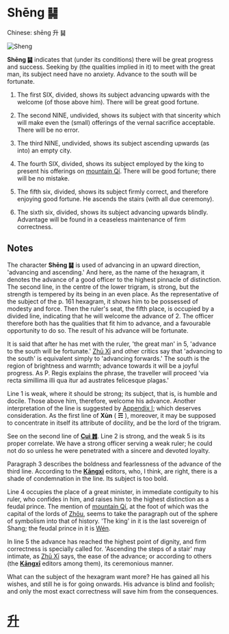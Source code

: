 # Shēng ䷭

Chinese: shēng 升 ䷭

![Sheng](https://88o.io/wp-content/uploads/2018/09/46-e58d87sheng.jpg)

**Shēng ䷭** indicates that (under its conditions) there will be great progress and success. Seeking by (the qualities implied in it) to meet with the great man, its subject need have no anxiety. Advance to the south will be fortunate.

1. The first SIX, divided, shows its subject advancing upwards with the welcome (of those above him). There will be great good fortune.

2. The second NINE, undivided, shows its subject with that sincerity which will make even the (small) offerings of the vernal sacrifice acceptable. There will be no error.

3. The third NINE, undivided, shows its subject ascending upwards (as into) an empty city.

4. The fourth SIX, divided, shows its subject employed by the king to present his offerings on [mountain Qí](https://en.wikipedia.org/wiki/Qishan_County). There will be good fortune; there will be no mistake.

5. The fifth six, divided, shows its subject firmly correct, and therefore enjoying good fortune. He ascends the stairs (with all due ceremony).

6. The sixth six, divided, shows its subject advancing upwards blindly. Advantage will be found in a ceaseless maintenance of firm correctness.

## Notes

The character **Shēng ䷭** is used of advancing in an upward direction, 'advancing and ascending.' And here, as the name of the hexagram, it denotes the advance of a good officer to the highest pinnacle of distinction. The second line, in the centre of the lower trigram, is strong, but the strength is tempered by its being in an even place. As the representative of the subject of the p. 161 hexagram, it shows him to be possessed of modesty and force. Then the ruler's seat, the fifth place, is occupied by a divided line, indicating that he will welcome the advance of 2. The officer therefore both has the qualities that fit him to advance, and a favourable opportunity to do so. The result of his advance will be fortunate.

It is said that after he has met with the ruler, 'the great man' in 5, 'advance to the south will be fortunate.' [Zhū Xī](https://en.wikipedia.org/wiki/Zhu_Xi) and other critics say that 'advancing to the south' is equivalent simply to 'advancing forwards.' The south is the region of brightness and warmth; advance towards it will be a joyful progress. As P. Regis explains the phrase, the traveller will proceed 'via recta simillima illi qua itur ad austrates felicesque plagas.'

Line 1 is weak, where it should be strong; its subject, that is, is humble and docile. Those above him, therefore, welcome his advance. Another interpretation of the line is suggested by [Appendix I](appendix01s2.md#fn_170); which deserves consideration. As the first line of **Xùn** ( **☴** ), moreover, it may be supposed to concentrate in itself its attribute of docility, and be the lord of the trigram.

See on the second line of [**Cuì ䷬**](e89083cui.md). Line 2 is strong, and the weak 5 is its proper correlate. We have a strong officer serving a weak ruler; he could not do so unless he were penetrated with a sincere and devoted loyalty.

Paragraph 3 describes the boldness and fearlessness of the advance of the third line. According to the [**Kāngxī**](https://en.wikipedia.org/wiki/Kangxi_Dictionary) editors, who, I think, are right, there is a shade of condemnation in the line. Its subject is too bold.

Line 4 occupies the place of a great minister, in immediate contiguity to his ruler, who confides in him, and raises him to the highest distinction as a feudal prince. The mention of [mountain Qí](https://en.wikipedia.org/wiki/Qishan_County), at the foot of which was the capital of the lords of [Zhōu](https://en.wikipedia.org/wiki/Zhou_dynasty), seems to take the paragraph out of the sphere of symbolism into that of history. 'The king' in it is the last sovereign of Shang; the feudal prince in it is [Wén](https://en.wikipedia.org/wiki/King_Wen_of_Zhou).

In line 5 the advance has reached the highest point of dignity, and firm correctness is specially called for. 'Ascending the steps of a stair' may intimate, as [Zhū Xī](https://en.wikipedia.org/wiki/Zhu_Xi) says, the ease of the advance; or according to others (the [**Kāngxī**](https://en.wikipedia.org/wiki/Kangxi_Dictionary) editors among them), its ceremonious manner.

What can the subject of the hexagram want more? He has gained all his wishes, and still he is for going onwards. His advance is blind and foolish; and only the most exact correctness will save him from the consequences.

# [升](e58d87sheng_cn.md)
